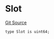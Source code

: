 # Slot
[Git Source](https://github.com/lidofinance/community-staking-module/blob/ed13582ed87bf90a004e225eef6ca845b31d396d/src/lib/Types.sol)


```solidity
type Slot is uint64;
```

